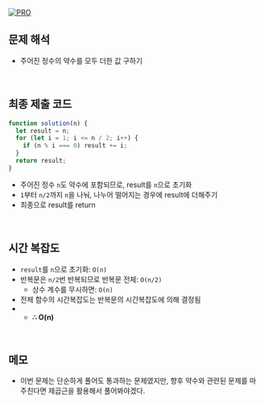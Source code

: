 [![PRO]][Link]

## 문제 해석

- 주어진 정수의 약수를 모두 더한 값 구하기

<br/>

## 최종 제출 코드

```javascript
function solution(n) {
  let result = n;
  for (let i = 1; i <= n / 2; i++) {
    if (n % i === 0) result += i;
  }
  return result;
}
```

- 주어진 정수 `n`도 약수에 포함되므로, result를 `n`으로 초기화
- `1`부터 `n/2`까지 `n`을 나눠, 나누어 떨어지는 경우에 result에 더해주기
- 최종으로 result를 return

<br/>

## 시간 복잡도

- `result`를 `n`으로 초기화: `O(n)`
- 반복문은 `n/2`번 반복되므로 반복문 전체: `O(n/2)`
  - 상수 계수를 무시하면: `O(n)`
- 전체 함수의 시간복잡도는 반복문의 시간복잡도에 의해 결정됨
- - **∴ O(n)**

<br/>

## 메모

- 이번 문제는 단순하게 풀어도 통과하는 문제였지만, 향후 약수와 관련된 문제를 마주친다면 제곱근을 활용해서 풀어봐야겠다.

<!---------------------------------------------------------------------------->

[PRO]: https://github.com/GoSSaChin/algorithm-js/assets/107768516/67c43b52-bc3f-4571-a249-5519021afbb0
[Link]: https://school.programmers.co.kr/learn/courses/30/lessons/12931
